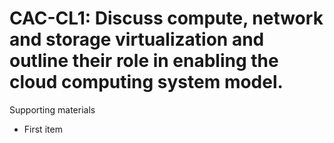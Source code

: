 # CAC-CL1:    Discuss compute, network and storage virtualization and outline their role in enabling the cloud computing system model.

Supporting materials

* First item
